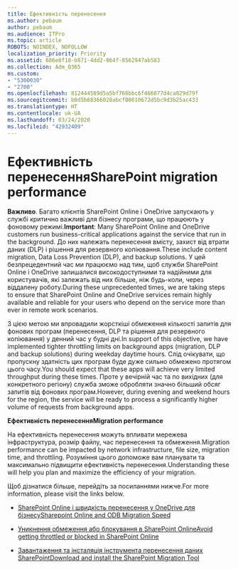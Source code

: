 ```yaml
---
title: Ефективність перенесення
ms.author: pebaum
author: pebaum
ms.audience: ITPro
ms.topic: article
ROBOTS: NOINDEX, NOFOLLOW
localization_priority: Priority
ms.assetid: 686e8f18-b871-4dd2-864f-8562947ab583
ms.collection: Adm_O365
ms.custom:
- "5300030"
- "2700"
ms.openlocfilehash: 812444589d5a5bf766bbc6f466077d4ca829d79f
ms.sourcegitcommit: b0d5b68366028abcf08610672d5bc9d3b25ac433
ms.translationtype: HT
ms.contentlocale: uk-UA
ms.lasthandoff: 03/24/2020
ms.locfileid: "42932409"
---
```

# <a name="sharepoint-migration-performance"></a><span data-ttu-id="61828-102">Ефективність перенесення</span><span class="sxs-lookup"><span data-stu-id="61828-102">SharePoint migration performance</span></span>

<span data-ttu-id="61828-103">**Важливо**. Багато клієнтів SharePoint Online і OneDrive запускають у службі критично важливі для бізнесу програми, що працюють у фоновому режимі.</span><span class="sxs-lookup"><span data-stu-id="61828-103">**Important**: Many SharePoint Online and OneDrive customers run business-critical applications against the service that run in the background.</span></span> <span data-ttu-id="61828-104">До них належать перенесення вмісту, захист від втрати даних (DLP) і рішення для резервного копіювання.</span><span class="sxs-lookup"><span data-stu-id="61828-104">These include content migration, Data Loss Prevention (DLP), and backup solutions.</span></span> <span data-ttu-id="61828-105">У цей безпрецедентний час ми працюємо над тим, щоб служби SharePoint Online і OneDrive залишалися високодоступними та надійними для користувачів, які залежать від них більше, ніж будь-коли, через віддалену роботу.</span><span class="sxs-lookup"><span data-stu-id="61828-105">During these unprecedented times, we are taking steps to ensure that SharePoint Online and OneDrive services remain highly available and reliable for your users who depend on the service more than ever in remote work scenarios.</span></span>

<span data-ttu-id="61828-106">З цією метою ми впровадили жорсткіші обмеження кількості запитів для фонових програм (перенесення, DLP та рішення для резервного копіювання) у денний час у будні дні.</span><span class="sxs-lookup"><span data-stu-id="61828-106">In support of this objective, we have implemented tighter throttling limits on background apps (migration, DLP and backup solutions) during weekday daytime hours.</span></span> <span data-ttu-id="61828-107">Слід очікувати, що пропускну здатність цих програм буде дуже сильно обмежено протягом цього часу.</span><span class="sxs-lookup"><span data-stu-id="61828-107">You should expect that these apps will achieve very limited throughput during these times.</span></span> <span data-ttu-id="61828-108">Проте у вечірній час та по вихідних (для конкретного регіону) служба зможе обробляти значно більший обсяг запитів від фонових програм.</span><span class="sxs-lookup"><span data-stu-id="61828-108">However, during evening and weekend hours for the region, the service will be ready to process a significantly higher volume of requests from background apps.</span></span>

<span data-ttu-id="61828-109">**Ефективність перенесення**</span><span class="sxs-lookup"><span data-stu-id="61828-109">**Migration performance**</span></span>

<span data-ttu-id="61828-110">На ефективність перенесення можуть впливати мережева інфраструктура, розмір файлу, час перенесення та обмеження.</span><span class="sxs-lookup"><span data-stu-id="61828-110">Migration performance can be impacted by network infrastructure, file size, migration time, and throttling.</span></span> <span data-ttu-id="61828-111">Розуміння цього допоможе вам планувати та максимально підвищити ефективність перенесення.</span><span class="sxs-lookup"><span data-stu-id="61828-111">Understanding these will help you plan and maximize the efficiency of your migration.</span></span>

<span data-ttu-id="61828-112">Щоб дізнатися більше, перейдіть за посиланнями нижче.</span><span class="sxs-lookup"><span data-stu-id="61828-112">For more information, please visit the links below.</span></span>

- [<span data-ttu-id="61828-113">SharePoint Online і швидкість перенесення у OneDrive для бізнесу</span><span class="sxs-lookup"><span data-stu-id="61828-113">Sharepoint Online and ODB Migration Speed</span></span>](https://docs.microsoft.com/sharepointmigration/sharepoint-online-and-onedrive-migration-speed)

- [<span data-ttu-id="61828-114">Уникнення обмеження або блокування в SharePoint Online</span><span class="sxs-lookup"><span data-stu-id="61828-114">Avoid getting throttled or blocked in SharePoint Online</span></span>](https://docs.microsoft.com/sharepoint/dev/general-development/how-to-avoid-getting-throttled-or-blocked-in-sharepoint-online)

- [<span data-ttu-id="61828-115">Завантаження та інсталяція інструмента перенесення даних SharePoint</span><span class="sxs-lookup"><span data-stu-id="61828-115">Download and install the SharePoint Migration Tool</span></span>](https://docs.microsoft.com/sharepointmigration/introducing-the-sharepoint-migration-tool)
